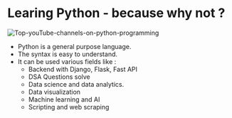 # Learing Python - because why not ?

![Top-youTube-channels-on-python-programming](https://github.com/Montu-Gohain/Python-series/assets/76866991/bc7d4c38-0631-4f39-a61d-52163980d80f)

- Python is a general purpose language.
- The syntax is easy to understand.
- It can be used various fields like :
  - Backend with Django, Flask, Fast API
  - DSA Questions solve
  - Data science and data analytics.
  - Data visualization
  - Machine learning and AI
  - Scripting and web scraping
